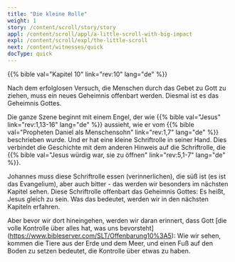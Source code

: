 ```yaml
---
title: "Die kleine Rolle"
weight: 1
story: /content/scroll/story/story
appl: /content/scroll/appl/a-little-scroll-with-big-impact
expl: /content/scroll/expl/the-little-scroll
next: /content/witnesses/quick
docType: quick
---
```


{{% bible val="Kapitel 10" link="rev:10" lang="de" %}}

Nach dem erfolglosen Versuch, die Menschen durch das Gebet zu Gott zu ziehen, muss ein neues Geheimnis offenbart werden. Diesmal ist es das Geheimnis Gottes.

Die ganze Szene beginnt mit einem Engel, der wie {{% bible val="Jesus" link="rev:1,13-16" lang="de" %}} aussieht, wie er vom {{% bible val="Propheten Daniel als Menschensohn" link="rev:1,7" lang="de" %}} beschrieben wurde. Und er hat eine kleine Schriftrolle in seiner Hand. Dies verbindet die Geschichte mit dem anderen Hinweis auf die Schriftrolle, die {{% bible val="Jesus würdig war, sie zu öffnen" link="rev:5,1-7" lang="de" %}}.

Johannes muss diese Schriftrolle essen (verinnerlichen), die süß ist (es ist das Evangelium), aber auch bitter - das werden wir besonders im nächsten Kapitel sehen. Diese Schriftrolle offenbart das Geheimnis Gottes: Es heißt, Jesus gleich zu sein. Was das bedeutet, werden wir in den nächsten Kapiteln erfahren. 

Aber bevor wir dort hineingehen, werden wir daran erinnert, dass Gott [die volle Kontrolle über alles hat, was uns bevorsteht] (https://www.bibleserver.com/SLT/Offenbarung10%3A5): Wie wir sehen, kommen die Tiere aus der Erde und dem Meer, und einen Fuß auf den Boden zu setzen bedeutet, die Kontrolle über etwas zu haben.